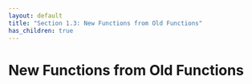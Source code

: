```yaml
---
layout: default
title: "Section 1.3: New Functions from Old Functions"
has_children: true
---
```

# New Functions from Old Functions